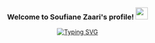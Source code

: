 <h3 align="center">
  Welcome to Soufiane Zaari's profile!
  <img src="https://media.giphy.com/media/hvRJCLFzcasrR4ia7z/giphy.gif" width="28">
</h3>
<p align="center">
<a href="https://git.io/typing-svg"><img src="https://readme-typing-svg.herokuapp.com?font=Fira+Code&pause=1000&color=C8BEF7&center=true&vCenter=true&width=500&height=60&lines=Always+learning+new+things;Coding+and+new+tech+excite+me+immensely" alt="Typing SVG" /></a>
</p> 
